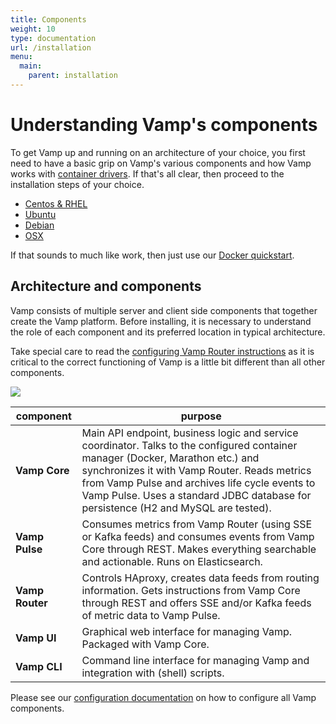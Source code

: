```yaml
---
title: Components
weight: 10
type: documentation
url: /installation
menu:
  main:
    parent: installation
---
```


# Understanding Vamp's components

To get Vamp up and running on an architecture of your choice, you first need to have a basic grip on Vamp's various components and how Vamp works with [container drivers](/documentation/installation/container_driver/). If that's all clear, then proceed to the installation steps of your choice.

- [Centos & RHEL](/installation/centos_rhel/)
- [Ubuntu](/installation/ubuntu/)
- [Debian](/installation/debian/)
- [OSX](/installation/osx/)

If that sounds to much like work, then just use our [Docker quickstart](/quick-start).

## Architecture and components

Vamp consists of multiple server and client side components that together create the Vamp platform. Before installing, it is necessary to understand the role of each component and its preferred location in typical architecture. 

Take special care to read the [configuring Vamp Router instructions](/documentation/installation/configuration/#vamp-router) as it is critical to the correct functioning of Vamp is a little bit different than all other components.

![](/img/vamp_arch.svg)

component   | purpose
------------|--------
**Vamp Core**   | Main API endpoint, business logic and service coordinator. Talks to the configured container manager (Docker, Marathon etc.) and synchronizes it with Vamp Router. Reads metrics from Vamp Pulse and archives life cycle events to Vamp Pulse. Uses a standard JDBC database for persistence (H2 and MySQL are tested).      
**Vamp Pulse**  | Consumes metrics from Vamp Router (using SSE or Kafka feeds) and consumes events from Vamp Core through REST. Makes everything searchable and actionable. Runs on Elasticsearch.
**Vamp Router** | Controls HAproxy, creates data feeds from routing information. Gets instructions from Vamp Core through REST and offers SSE and/or Kafka feeds of metric data to Vamp Pulse.
**Vamp UI**     | Graphical web interface for managing Vamp. Packaged with Vamp Core. 
**Vamp CLI**    | Command line interface for managing Vamp and integration with (shell) scripts.

Please see our [configuration documentation](/documentation/installation/configuration) on how to configure all Vamp components.

  

